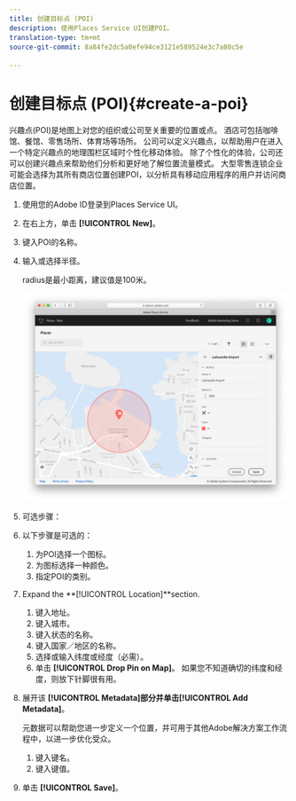```yaml
---
title: 创建目标点 (POI)
description: 使用Places Service UI创建POI。
translation-type: tm+mt
source-git-commit: 8a84fe2dc5a0efe94ce3121e589524e3c7a80c5e

---
```



# 创建目标点 (POI){#create-a-poi}

兴趣点(POI)是地图上对您的组织或公司至关重要的位置或点。 酒店可包括咖啡馆、餐馆、零售场所、体育场等场所。 公司可以定义兴趣点，以帮助用户在进入一个特定兴趣点的地理围栏区域时个性化移动体验。 除了个性化的体验，公司还可以创建兴趣点来帮助他们分析和更好地了解位置流量模式。 大型零售连锁企业可能会选择为其所有商店位置创建POI，以分析具有移动应用程序的用户并访问商店位置。

1. 使用您的Adobe ID登录到Places Service UI。
1. 在右上方，单击 **[!UICONTROL New]**。
1. 键入POI的名称。
1. 输入或选择半径。

   radius是最小距离，建议值是100米。

   ![定义POI](/help/assets/define_poi.png)

1. 可选步骤：
1. 以下步骤是可选的：

   1. 为POI选择一个图标。
   1. 为图标选择一种颜色。
   1. 指定POI的类别。

1. Expand the **[!UICONTROL Location]**section.

   1. 键入地址。
   1. 键入城市。
   1. 键入状态的名称。
   1. 键入国家／地区的名称。
   1. 选择或输入纬度或经度（必需）。
   1. 单击 **[!UICONTROL Drop Pin on Map]**。
   如果您不知道确切的纬度和经度，则放下针脚很有用。

1. 展开该 **[!UICONTROL Metadata]**部分并单击**[!UICONTROL Add Metadata]**。

   元数据可以帮助您进一步定义一个位置，并可用于其他Adobe解决方案工作流程中，以进一步优化受众。

   1. 键入键名。
   1. 键入键值。

1. 单击 **[!UICONTROL  Save]**。
